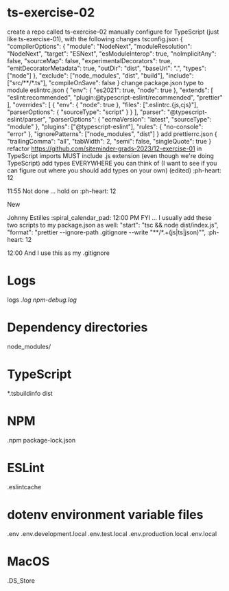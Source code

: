 # ts-exercise-02
create a repo called ts-exercise-02
manually configure for TypeScript (just like ts-exercise-01), with the following changes
tsconfig.json
{
  "compilerOptions": {
    "module": "NodeNext",
    "moduleResolution": "NodeNext",
    "target": "ESNext",
    "esModuleInterop": true,
    "noImplicitAny": false,
    "sourceMap": false,
    "experimentalDecorators": true,
    "emitDecoratorMetadata": true,
    "outDir": "dist",
    "baseUrl": ".",
    "types": ["node"]
  },
  "exclude": ["node_modules", "dist", "build"],
  "include": ["src/**/*.ts"],
  "compileOnSave": false
}
change package.json type to module
eslintrc.json
{
  "env": {
    "es2021": true,
    "node": true
  },
  "extends": [
    "eslint:recommended",
    "plugin:@typescript-eslint/recommended",
    "prettier"
  ],
  "overrides": [
    {
      "env": {
        "node": true
      },
      "files": [".eslintrc.{js,cjs}"],
      "parserOptions": {
        "sourceType": "script"
      }
    }
  ],
  "parser": "@typescript-eslint/parser",
  "parserOptions": {
    "ecmaVersion": "latest",
    "sourceType": "module"
  },
  "plugins": ["@typescript-eslint"],
  "rules": {
    "no-console": "error"
  },
  "ignorePatterns": ["node_modules", "dist"]
}
add prettierrc.json
{
  "trailingComma": "all",
  "tabWidth": 2,
  "semi": false,
  "singleQuote": true
}
refactor https://github.com/siteminder-grads-2023/12-exercise-01 in TypeScript
imports MUST include .js extension (even though we're doing TypeScript)
add types EVERYWHERE you can think of (I want to see if you can figure out where you should add types on your own)
 (edited) 
:ph-heart:
12

11:55
Not done ... hold on
:ph-heart:
12

New


Johnny Estilles
:spiral_calendar_pad:  12:00 PM
FYI ... I usually add these two scripts to my package.json as well:
    "start": "tsc && node dist/index.js",
    "format": "prettier --ignore-path .gitignore --write \"**/*.+(js|ts|json)\"",
:ph-heart:
12

12:00
And I use this as my .gitignore
# Logs
logs
*.log
npm-debug.log*

# Dependency directories
node_modules/

# TypeScript
*.tsbuildinfo
dist

# NPM
.npm
package-lock.json

# ESLint
.eslintcache

# dotenv environment variable files
.env
.env.development.local
.env.test.local
.env.production.local
.env.local

# MacOS
.DS_Store